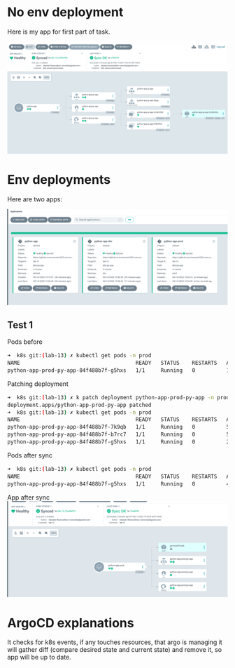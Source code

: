 # No env deployment

Here is my app for first part of task.

![argo_1.png](argo_1.png)

# Env deployments

Here are two apps:

![argo_2.png](argo_2.png)

## Test 1

Pods before

```bash
➜  k8s git:(lab-13) ✗ kubectl get pods -n prod
NAME                                     READY   STATUS    RESTARTS   AGE
python-app-prod-py-app-84f488b7f-g5hxs   1/1     Running   0          110s
```

Patching deployment

```bash
➜  k8s git:(lab-13) ✗ k patch deployment python-app-prod-py-app -n prod --patch '{"spec":{"replicas": 3}}'
deployment.apps/python-app-prod-py-app patched
➜  k8s git:(lab-13) ✗ kubectl get pods -n prod
NAME                                     READY   STATUS    RESTARTS   AGE
python-app-prod-py-app-84f488b7f-7k9qb   1/1     Running   0          5s
python-app-prod-py-app-84f488b7f-b7rc7   1/1     Running   0          5s
python-app-prod-py-app-84f488b7f-g5hxs   1/1     Running   0          2m57s
```

Pods after sync

```bash
➜  k8s git:(lab-13) ✗ kubectl get pods -n prod
NAME                                     READY   STATUS    RESTARTS   AGE
python-app-prod-py-app-84f488b7f-g5hxs   1/1     Running   0          4m42s
```

App after sync
![argo_3.png](argo_3.png)

# ArgoCD explanations

It checks for k8s events, if any touches resources, that argo is managing
it will gather diff (compare desired state and current state) and remove it, so
app will be up to date.